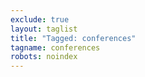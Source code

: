 ```yaml
---
exclude: true
layout: taglist
title: "Tagged: conferences"
tagname: conferences
robots: noindex
---
```

